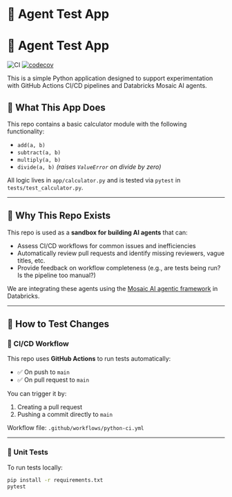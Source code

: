 # 🧪 Agent Test App

# 🧪 Agent Test App

![CI](https://github.com/BlueprintTechnologies/agent-test-app-1/actions/workflows/python-ci.yml/badge.svg)
[![codecov](https://codecov.io/gh/BlueprintTechnologies/agent-test-app-1/branch/main/graph/badge.svg)](https://codecov.io/gh/BlueprintTechnologies/agent-test-app-1)

This is a simple Python application designed to support experimentation with GitHub Actions CI/CD pipelines and Databricks Mosaic AI agents.

## 🧰 What This App Does

This repo contains a basic calculator module with the following functionality:

- `add(a, b)`
- `subtract(a, b)`
- `multiply(a, b)`
- `divide(a, b)` *(raises `ValueError` on divide by zero)*

All logic lives in `app/calculator.py` and is tested via `pytest` in `tests/test_calculator.py`.

---

## 🧠 Why This Repo Exists

This repo is used as a **sandbox for building AI agents** that can:

- Assess CI/CD workflows for common issues and inefficiencies
- Automatically review pull requests and identify missing reviewers, vague titles, etc.
- Provide feedback on workflow completeness (e.g., are tests being run? Is the pipeline too manual?)

We are integrating these agents using the [Mosaic AI agentic framework](https://learn.microsoft.com/en-us/azure/databricks/generative-ai/tutorials/agent-framework-notebook) in Databricks.

---

## 🚦 How to Test Changes

### 🧪 CI/CD Workflow

This repo uses **GitHub Actions** to run tests automatically:

- ✅ On push to `main`
- ✅ On pull request to `main`

You can trigger it by:
1. Creating a pull request
2. Pushing a commit directly to `main`

Workflow file: `.github/workflows/python-ci.yml`

---

### 🧪 Unit Tests

To run tests locally:

```bash
pip install -r requirements.txt
pytest